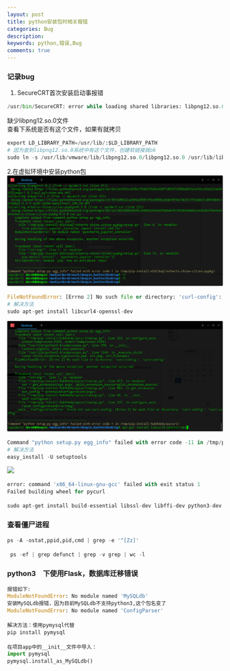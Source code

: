 ```yaml
---
layout: post
title: python安装包时相关报错
categories: Bug
description:
keywords: python,错误,Bug
comments: true
---
```


### 记录bug


1. SecureCRT首次安装启动事报错  

```python
/usr/bin/SecureCRT: error while loading shared libraries: libpng12.so.0: cannot open shared object file: No such file or directory

```
缺少libpng12.so.0文件  
查看下系统是否有这个文件，如果有就拷贝
```python
export LD_LIBRARY_PATH=/usr/lib/:$LD_LIBRARY_PATH
# 因为查到libpng12.so.0系统中有这个文件，创建软链接就ok
sudo ln -s /usr/lib/vmware/lib/libpng12.so.0/libpng12.so.0 /usr/lib/libpng12.so.0

```

2.在虚拟环境中安装python包
![](/images/posts/Bug/python_1.png)
```python
FileNotFoundError: [Errno 2] No such file or directory: 'curl-config': 'curl-config'
# 解决方法
sudo apt-get install libcurl4-openssl-dev
```
![](/images/posts/Bug/python_2.png)
```python
Command "python setup.py egg_info" failed with error code -11 in /tmp/pip-install-u55oidwl/fake-useragent/
# 解决方法
easy_install -U setuptools
```
![](/images/postss/Bug/python_3.png)
```python
error: command 'x86_64-linux-gnu-gcc' failed with exit status 1
Failed building wheel for pycurl

sudo apt-get install build-essential libssl-dev libffi-dev python3-dev
```

### 查看僵尸进程
```python
ps -A -ostat,ppid,pid,cmd | grep -e '^[Zz]'

 ps -ef | grep defunct | grep -v grep | wc -l
```

### python3　下使用Flask，数据库迁移错误
```python
报错如下:
ModuleNotFoundError: No module named 'MySQLdb'
安装MySQLdb报错，因为目前MySQLdb不支持python3,这个包名变了
ModuleNotFoundError: No module named 'ConfigParser'

解决方法：使用pymysql代替
pip install pymysql

在项目app中的__init__文件中导入：
import pymysql
pymysql.install_as_MySQLdb()

```